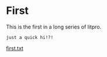 # First

This is the first in a long series of litpro. 

    just a quick hi!?!


[first.txt](# "save:")



